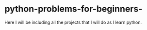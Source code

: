 # python-problems-for-beginners-
Here I will be including all the projects that I will do as I learn python.
